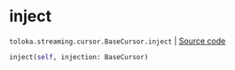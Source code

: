 # inject
`toloka.streaming.cursor.BaseCursor.inject` | [Source code](https://github.com/Toloka/toloka-kit/blob/v1.1.2/src/streaming/cursor.py#L121)

```python
inject(self, injection: BaseCursor)
```

